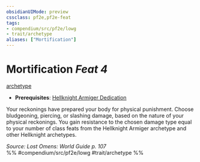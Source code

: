 ```yaml
---
obsidianUIMode: preview
cssclass: pf2e,pf2e-feat
tags:
- compendium/src/pf2e/lowg
- trait/archetype
aliases: ["Mortification"]
---
```

# Mortification  *Feat 4*  
[archetype](../../Rules/traits/archetype.md)  

- **Prerequisites**: [Hellknight Armiger Dedication](hellknight-armiger-dedication-lowg.md)

Your reckonings have prepared your body for physical punishment. Choose bludgeoning, piercing, or slashing damage, based on the nature of your physical reckonings. You gain resistance to the chosen damage type equal to your number of class feats from the Hellknight Armiger archetype and other Hellknight archetypes.

*Source: Lost Omens: World Guide p. 107*  
%% #compendium/src/pf2e/lowg #trait/archetype %%